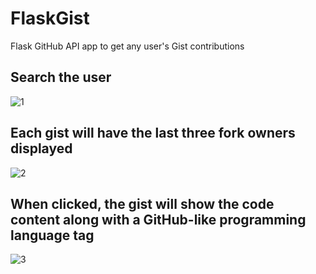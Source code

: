 # FlaskGist

Flask GitHub API app to get any user's Gist contributions 

## Search the user

![1](https://user-images.githubusercontent.com/81184255/210280565-5df64f27-2381-4536-b9ba-e03e25cc4879.jpg)


## Each gist will have the last three fork owners displayed
![2](https://user-images.githubusercontent.com/81184255/210280577-e025ac1f-ab88-48f9-a500-9aebbde522a1.jpg)

## When clicked, the gist will show the code content along with a GitHub-like programming language tag
![3](https://user-images.githubusercontent.com/81184255/210280583-fe343958-e03d-41b1-a4ea-78af0eb64011.jpg)


